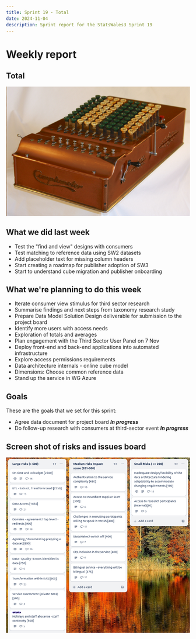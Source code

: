 ```yaml
---
title: Sprint 19 - Total
date: 2024-11-04
description: Sprint report for the StatsWales3 Sprint 19
---
```


Weekly report
=============

Total
------------------------------

![Totalizer](totalizer.png)

What we did last week
------------------------

- Test the "find and view" designs with consumers
- Test matching to reference data using SW2 datasets
- Add placeholder text for missing column headers
- Start creating a roadmap for publisher adoption of SW3
- Start to understand cube migration and publisher onboarding

What we're planning to do this week
-----------------------------------

- Iterate consumer view stimulus for third sector research
- Summarise findings and next steps from taxonomy research study
- Prepare Data Model Solution Design deliverable for submission to the project board
- Identify more users with access needs
- Exploration of totals and averages
- Plan engagement with the Third Sector User Panel on 7 Nov
- Deploy front-end and back-end applications into automated infrastructure
- Explore access permissions requirements
- Data architecture internals - online cube model
- Dimensions: Choose common reference data
- Stand up the service in WG Azure

Goals
-----------------------------------

These are the goals that we set for this sprint:

- Agree data document for project board <span class="badge bg-info">_**In progress**_</span>
- Do follow-up research with consumers at third-sector event <span class="badge bg-info">_**In progress**_</span>


Screen shot of risks and issues board
-------------------------------------

![Screenshot of risks and issues board](risksBoard20241104.png)
